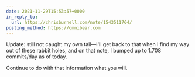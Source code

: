```yaml
---
date: 2021-11-29T15:53:57+0000
in_reply_to:
  url: https://chrisburnell.com/note/1543511764/
posting_method: https://omnibear.com
---
```


Update: still not caught my own tail—I'll get back to that when I find my way out of these rabbit holes, and on that note, I bumped up to 1.708 commits/day as of today.

Continue to do with that information what you will.
